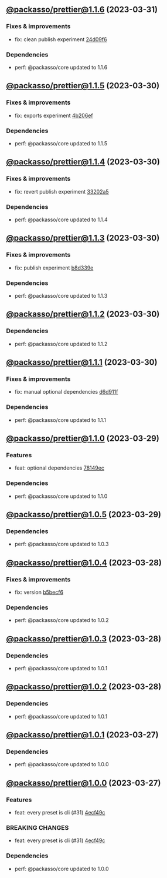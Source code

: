 ## [@packasso/prettier@1.1.6](https://github.com/qiwi/packasso/compare/2023.3.30-packasso.prettier.1.1.5-f0...2023.3.31-packasso.prettier.1.1.6-f0) (2023-03-31)

### Fixes & improvements
* fix: clean publish experiment [24d09f6](https://github.com/qiwi/packasso/commit/24d09f6b6bf550618b470c9ad5b85c7186350bfd)

### Dependencies
* perf: @packasso/core updated to 1.1.6

## [@packasso/prettier@1.1.5](https://github.com/qiwi/packasso/compare/2023.3.30-packasso.prettier.1.1.4-f0...2023.3.30-packasso.prettier.1.1.5-f0) (2023-03-30)

### Fixes & improvements
* fix: exports experiment [4b206ef](https://github.com/qiwi/packasso/commit/4b206efaab3bded0e89e03fb1a6025253e29ce82)

### Dependencies
* perf: @packasso/core updated to 1.1.5

## [@packasso/prettier@1.1.4](https://github.com/qiwi/packasso/compare/2023.3.30-packasso.prettier.1.1.3-f0...2023.3.30-packasso.prettier.1.1.4-f0) (2023-03-30)

### Fixes & improvements
* fix: revert publish experiment [33202a5](https://github.com/qiwi/packasso/commit/33202a5ca8e3d59cd203960af423e4b2cd0c90f3)

### Dependencies
* perf: @packasso/core updated to 1.1.4

## [@packasso/prettier@1.1.3](https://github.com/qiwi/packasso/compare/2023.3.30-packasso.prettier.1.1.2-f0...2023.3.30-packasso.prettier.1.1.3-f0) (2023-03-30)

### Fixes & improvements
* fix: publish experiment [b8d339e](https://github.com/qiwi/packasso/commit/b8d339e959390e6ab39f24ef6ceaa19d54586e80)

### Dependencies
* perf: @packasso/core updated to 1.1.3

## [@packasso/prettier@1.1.2](https://github.com/qiwi/packasso/compare/2023.3.30-packasso.prettier.1.1.1-f0...2023.3.30-packasso.prettier.1.1.2-f0) (2023-03-30)

### Dependencies
* perf: @packasso/core updated to 1.1.2

## [@packasso/prettier@1.1.1](https://github.com/qiwi/packasso/compare/2023.3.29-packasso.prettier.1.1.0-f0...2023.3.30-packasso.prettier.1.1.1-f0) (2023-03-30)

### Fixes & improvements
* fix: manual optional dependencies [d6d911f](https://github.com/qiwi/packasso/commit/d6d911ffd30ed94e528eeade78fe11d011ddcfcf)

### Dependencies
* perf: @packasso/core updated to 1.1.1

## [@packasso/prettier@1.1.0](https://github.com/qiwi/packasso/compare/2023.3.29-packasso.prettier.1.0.5-f0...2023.3.29-packasso.prettier.1.1.0-f0) (2023-03-29)

### Features
* feat: optional dependencies [78149ec](https://github.com/qiwi/packasso/commit/78149ec559effebd05bf94ce43a92fb8573d42fe)

### Dependencies
* perf: @packasso/core updated to 1.1.0

## [@packasso/prettier@1.0.5](https://github.com/qiwi/packasso/compare/2023.3.28-packasso.prettier.1.0.4-f0...2023.3.29-packasso.prettier.1.0.5-f0) (2023-03-29)

### Dependencies
* perf: @packasso/core updated to 1.0.3

## [@packasso/prettier@1.0.4](https://github.com/qiwi/packasso/compare/2023.3.28-packasso.prettier.1.0.3-f0...2023.3.28-packasso.prettier.1.0.4-f0) (2023-03-28)

### Fixes & improvements
* fix: version [b5becf6](https://github.com/qiwi/packasso/commit/b5becf63f27b765e9d93378f53d54da456c8df4f)

### Dependencies
* perf: @packasso/core updated to 1.0.2

## [@packasso/prettier@1.0.3](https://github.com/qiwi/packasso/compare/2023.3.28-packasso.prettier.1.0.2-f0...2023.3.28-packasso.prettier.1.0.3-f0) (2023-03-28)

### Dependencies
* perf: @packasso/core updated to 1.0.1

## [@packasso/prettier@1.0.2](https://github.com/qiwi/packasso/compare/2023.3.27-packasso.prettier.1.0.1-f0...2023.3.28-packasso.prettier.1.0.2-f0) (2023-03-28)

### Dependencies
* perf: @packasso/core updated to 1.0.1

## [@packasso/prettier@1.0.1](https://github.com/qiwi/packasso/compare/2023.3.27-packasso.prettier.1.0.0-f0...2023.3.27-packasso.prettier.1.0.1-f0) (2023-03-27)

### Dependencies
* perf: @packasso/core updated to 1.0.0

## [@packasso/prettier@1.0.0](https://github.com/qiwi/packasso/compare/undefined...2023.3.27-packasso.prettier.1.0.0-f0) (2023-03-27)

### Features
* feat: every preset is cli (#31) [4ecf49c](https://github.com/qiwi/packasso/commit/4ecf49cc42ab0823867e1631adb760d23968f32b)

### BREAKING CHANGES
* feat: every preset is cli (#31) [4ecf49c](https://github.com/qiwi/packasso/commit/4ecf49cc42ab0823867e1631adb760d23968f32b)

### Dependencies
* perf: @packasso/core updated to 1.0.0
